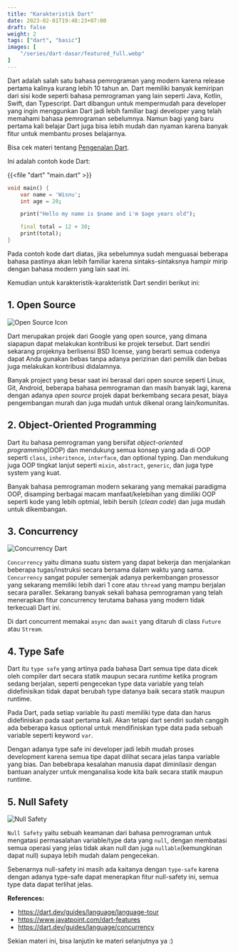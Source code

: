 ```yaml
---
title: "Karakteristik Dart"
date: 2023-02-01T19:48:23+07:00
draft: false
weight: 2
tags: ["dart", "basic"]
images: [
    "/series/dart-dasar/featured_full.webp"
]
---
```


Dart adalah salah satu bahasa pemrograman yang modern karena release pertama kalinya kurang lebih 10 tahun an. Dart memiliki banyak kemiripan dari sisi kode seperti bahasa pemrograman yang lain seperti Java, Kotlin, Swift, dan Typescript. Dart dibangun untuk mempermudah para developer yang ingin menggunkan Dart jadi lebih familiar bagi developer yang telah memahami bahasa pemrograman sebelumnya. Namun bagi yang baru pertama kali belajar Dart juga bisa lebih mudah dan nyaman karena banyak fitur untuk membantu proses belajarnya.

Bisa cek materi tentang [Pengenalan Dart](/series/dart-dasar/1-pengenalan/).

Ini adalah contoh kode Dart:

{{<file "dart" "main.dart" >}}
```dart
void main() {
    var name = 'Wisnu';
    int age = 20;

    print("Hello my name is $name and i'm $age years old");

    final total = 12 + 30;
    print(total);
}
```

Pada contoh kode dart diatas, jika sebelumnya sudah menguasai beberapa bahasa pastinya akan lebih familiar karena sintaks-sintaksnya hampir mirip dengan bahasa modern yang lain saat ini.

Kemudian untuk karakteristik-karakteristik Dart sendiri berikut ini:

## 1. Open Source

![Open Source Icon](https://opensource.org/sites/default/files/public/osi_keyhole_300X300_90ppi_0.png)

Dart merupakan projek dari Google yang open source, yang dimana siapapun dapat melakukan kontribusi ke projek tersebut. Dart sendiri sekarang projeknya berlisensi BSD license, yang berarti semua codenya dapat Anda gunakan bebas tanpa adanya perizinan dari pemilik dan bebas juga melakukan kontribusi didalamnya.

Banyak project yang besar saat ini berasal dari open source seperti Linux, Git, Android, beberapa bahasa pemrograman dan masih banyak lagi, karena dengan adanya *open source* projek dapat berkembang secara pesat, biaya pengembangan murah dan juga mudah untuk dikenal orang lain/komunitas.

## 2. Object-Oriented Programming

Dart itu bahasa pemrograman yang bersifat *object-oriented programming*(OOP) dan mendukung semua konsep yang ada di OOP seperti `class`, `inheritence`, `interface`, dan optional typing. Dan mendukung juga OOP tingkat lanjut seperti `mixin`, `abstract`, `generic`, dan juga type system yang kuat.

Banyak bahasa pemrograman modern sekarang yang memakai paradigma OOP, disamping berbagai macam manfaat/kelebihan yang dimiliki OOP seperti kode yang lebih optmial, lebih bersih (*clean code*) dan juga mudah untuk dikembangan.

## 3. Concurrency

![Concurrency Dart](/series/dart-dasar/karakteristik/paraller.png)

`Concurrency` yaitu dimana suatu sistem yang dapat bekerja dan menjalankan beberapa tugas/instruksi secara bersama dalam waktu yang sama. `Concurrency` sangat populer semenjak adanya perkembangan prosessor yang sekarang memiliki lebih dari 1 core atau `thread` yang mampu berjalan secara paraller. Sekarang banyak sekali bahasa pemrograman yang telah menerapkan fitur concurrency terutama bahasa yang modern tidak terkecuali Dart ini.

Di dart concurrent memakai `async` dan `await` yang ditaruh di class `Future` atau `Stream`.

## 4. Type Safe

Dart itu `type safe` yang artinya pada bahasa Dart semua tipe data dicek oleh compiler dart secara statik maupun secara *runtime* ketika program sedang berjalan, seperti pengecekan type data variable yang telah didefinisikan tidak dapat berubah type datanya baik secara statik maupun runtime.

Pada Dart, pada setiap variable itu pasti memiliki type data dan harus didefiniskan pada saat pertama kali. Akan tetapi dart sendiri sudah canggih ada beberapa kasus optional untuk mendifiniskan type data pada sebuah variable seperti keyword `var`. 

Dengan adanya type safe ini developer jadi lebih mudah proses development karena semua tipe dapat dilihat secara jelas tanpa variable yang bias. Dan bebebrapa kesalahan manusia dapat diminilasir dengan bantuan analyzer untuk menganalisa kode kita baik secara statik maupun runtime.

## 5. Null Safety

![Null Safety](/series/dart-dasar/karakteristik/null-safe.png)

`Null Safety` yaitu sebuah keamanan dari bahasa pemrograman untuk mengatasi permasalahan variable/type data yang `null`, dengan membatasi semua operasi yang jelas tidak akan null dan juga `nullable`(kemungkinan dapat null) supaya lebih mudah dalam pengecekan.

Sebenarnya null-safety ini masih ada kaitanya dengan `type-safe` karena dengan adanya type-safe dapat menerapkan fitur null-safety ini, semua type data dapat terlihat jelas.

**References:**

- https://dart.dev/guides/language/language-tour
- https://www.javatpoint.com/dart-features
- https://dart.dev/guides/language/concurrency

Sekian materi ini, bisa lanjutin ke materi selanjutnya ya :)
